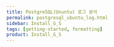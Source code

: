 ```yaml
---
title: PostgreSQL(Ununtu) 로그 분석
permalink: postgresql_ubuntu_log.html
sidebar: Install_G_S
tags: [getting-started, formatting]
product: Install_G_S
---
```

